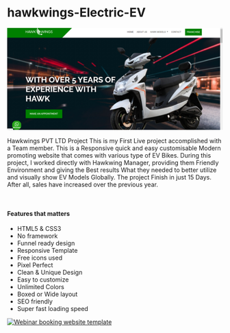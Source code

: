 # hawkwings-Electric-EV

![Webinar booking website template](hawkingimage.png)

<p>
Hawkwings PVT LTD Project This is my First Live project accomplished with a Team member. This is a Responsive quick and easy customisable Modern promoting website that comes with various type of EV Bikes.
During this project, I worked directly with Hawkwing Manager, providing them Friendly Environment and 
giving the Best results What they needed to better utilize and visually show EV Models Globally.
The project Finish in just 15 Days. After all, sales have increased over the previous year.</p>
<br>




#### Features that matters
- HTML5 & CSS3
- No framework
- Funnel ready design
- Responsive Template
- Free icons used
- Pixel Perfect
- Clean & Unique Design
- Easy to customize
- Unlimited Colors
- Boxed or Wide layout
- SEO friendly
- Super fast loading speed 





[![Webinar booking website template](https://i.ibb.co/vwN8cgW/live-demo.png)](https://index.html)


